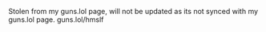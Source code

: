 Stolen from my guns.lol page, will not be updated as its not synced with my guns.lol page.
guns.lol/hmslf
